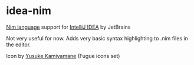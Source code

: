 # idea-nim
<a href="http://nim-lang.org/">Nim language</a> support for <a href="https://www.jetbrains.com/idea">IntelliJ IDEA</a> by JetBrains

Not very useful for now. Adds very basic syntax highlighting to .nim files in the editor.

Icon by <a href="http://p.yusukekamiyamane.com/">Yusuke Kamiyamane</a> (Fugue icons set)